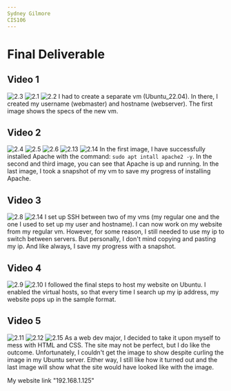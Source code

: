 ```yaml
---
Sydney Gilmore
CIS106
---
```


# Final Deliverable

## Video 1
![2.3](Deliverable_2.3.png)
![2.1](Deliverable_2.1.png)
![2.2](Deliverable_2.2.png)
I had to create a separate vm (Ubuntu_22.04). In there, I created my username (webmaster) and hostname (webserver). The first image shows the specs of the new vm.

## Video 2
![2.4](Deliverable_2.4.png)
![2.5](Deliverable_2.5.png)
![2.6](Deliverable_2.6.png)
![2.13](Deliverable_2.13.png)
![2.14](Deliverable_2.14.png)
In the first image, I have successfully installed Apache with the command: `sudo apt intall apache2 -y`. In the second and third image, you can see that Apache is up and running. In the last image, I took a snapshot of my vm to save my progress of installing Apache.

## Video 3
![2.8](Deliverable_2.8.png)
![2.14](Deliverable_2.14.png)
I set up SSH between two of my vms (my regular one and the one I used to set up my user and hostname). I can now work on my website from my regular vm. However, for some reason, I still needed to use my ip to switch between servers. But personally, I don't mind copying and pasting my ip. And like always, I save my progress with a snapshot.  

## Video 4
![2.9](Deliverable_2.9.png)
![2.10](Deliverable_2.10.png)
I followed the final steps to host my website on Ubuntu. I enabled the virtual hosts, so that every time I search up my ip address, my website pops up in the sample format.


## Video 5
![2.11](Deliverable_2.11.png)
![2.12](Deliverable_2.12.png)
![2.15](Deliverable_2.15.png)
As a web dev major, I decided to take it upon myself to mess with HTML and CSS. The site may not be perfect, but I do like the outcome. Unfortunately, I couldn't get the image to show despite curling the image in my Ubuntu server. Either way, I still like how it turned out and the last image will show what the site would have looked like with the image. 

My website link "192.168.1.125"